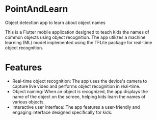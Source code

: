 # PointAndLearn
Object detection app to learn about object names

This is a Flutter mobile application designed to teach kids the names of common objects using object recognition. The app utilizes a machine learning (ML) model implemented using the TFLite package for real-time object recognition.

# Features

* Real-time object recognition: The app uses the device's camera to capture live video and performs object recognition in real-time.
* Object naming: When an object is recognized, the app displays the name of the object on the screen, helping kids learn the names of various objects.
* Interactive user interface: The app features a user-friendly and engaging interface designed specifically for kids.
